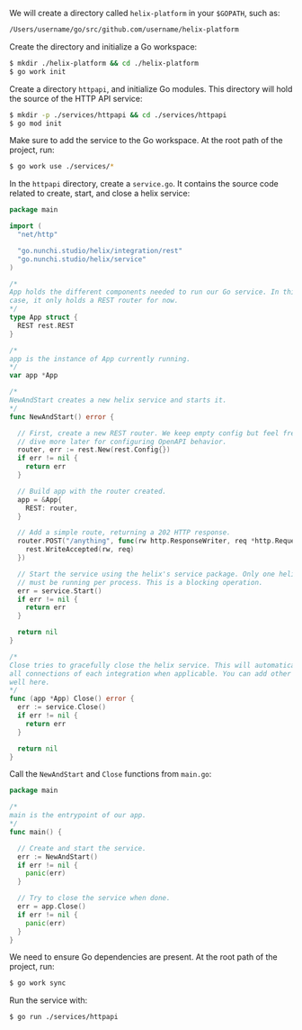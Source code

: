 We will create a directory called `helix-platform` in your `$GOPATH`, such as:
```sh
/Users/username/go/src/github.com/username/helix-platform
```

Create the directory and initialize a Go workspace:
```sh
$ mkdir ./helix-platform && cd ./helix-platform
$ go work init
```

Create a directory `httpapi`, and initialize Go modules. This directory will hold
the source of the HTTP API service:
```sh
$ mkdir -p ./services/httpapi && cd ./services/httpapi
$ go mod init
```

Make sure to add the service to the Go workspace. At the root path of the project,
run:
```sh
$ go work use ./services/*
```

In the `httpapi` directory, create a `service.go`. It contains the source code
related to create, start, and close a helix service:
```go
package main

import (
  "net/http"

  "go.nunchi.studio/helix/integration/rest"
  "go.nunchi.studio/helix/service"
)

/*
App holds the different components needed to run our Go service. In this
case, it only holds a REST router for now.
*/
type App struct {
  REST rest.REST
}

/*
app is the instance of App currently running.
*/
var app *App

/*
NewAndStart creates a new helix service and starts it.
*/
func NewAndStart() error {

  // First, create a new REST router. We keep empty config but feel free to
  // dive more later for configuring OpenAPI behavior.
  router, err := rest.New(rest.Config{})
  if err != nil {
    return err
  }

  // Build app with the router created.
  app = &App{
    REST: router,
  }

  // Add a simple route, returning a 202 HTTP response.
  router.POST("/anything", func(rw http.ResponseWriter, req *http.Request) {
    rest.WriteAccepted(rw, req)
  })

  // Start the service using the helix's service package. Only one helix service
  // must be running per process. This is a blocking operation.
  err = service.Start()
  if err != nil {
    return err
  }

  return nil
}

/*
Close tries to gracefully close the helix service. This will automatically close
all connections of each integration when applicable. You can add other logic as
well here.
*/
func (app *App) Close() error {
  err := service.Close()
  if err != nil {
    return err
  }

  return nil
}
```

Call the `NewAndStart` and `Close` functions from `main.go`:
```go
package main

/*
main is the entrypoint of our app.
*/
func main() {

  // Create and start the service.
  err := NewAndStart()
  if err != nil {
    panic(err)
  }

  // Try to close the service when done.
  err = app.Close()
  if err != nil {
    panic(err)
  }
}
```

We need to ensure Go dependencies are present. At the root path of the project,
run:
```sh
$ go work sync
```

Run the service with:
```sh
$ go run ./services/httpapi
```
